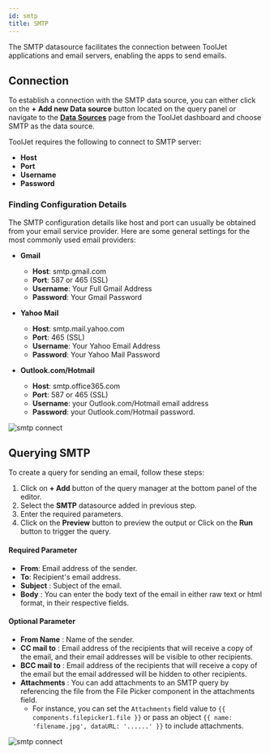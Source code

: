 ```yaml
---
id: smtp
title: SMTP
---
```


The SMTP datasource facilitates the connection between ToolJet applications and email servers, enabling the apps to send emails.

## Connection

To establish a connection with the SMTP data source, you can either click on the **+ Add new Data source** button located on the query panel or navigate to the **[Data Sources](/docs/data-sources/overview/)** page from the ToolJet dashboard and choose SMTP as the data source.

ToolJet requires the following to connect to SMTP server:

- **Host** 
- **Port** 
- **Username**
- **Password**

### Finding Configuration Details

The SMTP configuration details like host and port can usually be obtained from your email service provider. Here are some general settings for the most commonly used email providers:

- **Gmail**
    - **Host**: smtp.gmail.com
    - **Port**: 587 or 465 (SSL)
    - **Username**: Your Full Gmail Address
    - **Password**: Your Gmail Password

- **Yahoo Mail**
    - **Host**: smtp.mail.yahoo.com
    - **Port**: 465 (SSL)
    - **Username**: Your Yahoo Email Address
    - **Password**: Your Yahoo Mail Password

- **Outlook.com/Hotmail**
    - **Host**: smtp.office365.com
    - **Port**: 587 or 465 (SSL)
    - **Username**: your Outlook.com/Hotmail email address
    - **Password**: your Outlook.com/Hotmail password.


<img className="screenshot-full" src="/img/datasource-reference/smtp/connect-v2.png" alt="smtp connect" />

## Querying SMTP

To create a query for sending an email, follow these steps:

1. Click on **+ Add** button of the query manager at the bottom panel of the editor.
2. Select the **SMTP** datasource added in previous step.
3. Enter the required parameters.
4. Click on the **Preview** button to preview the output or Click on the **Run** button to trigger the query.

#### Required Parameter
 - **From**: Email address of the sender.
 - **To**: Recipient's email address.
 - **Subject** : Subject of the email.
 - **Body** : You can enter the body text of the email in either raw text or html format, in their respective fields.
 
#### Optional Parameter
 - **From Name** : Name of the sender.
 - **CC mail to** : Email address of the recipients that will receive a copy of the email, and their email addresses will be visible to other recipients.
 - **BCC mail to** : Email address of the recipients that will receive a copy of the email but the email addressed will be hidden to other recipients.
 - **Attachments** : You can add attachments to an SMTP query by referencing the file from the File Picker component in the attachments field.
    - For instance, you can set the `Attachments` field value to `{{ components.filepicker1.file }}` or pass an object `{{ name: 'filename.jpg', dataURL: '......' }}` to include attachments.

<img className="screenshot-full" src="/img/datasource-reference/smtp/querysmtp-v2.png" alt="smtp connect" />
